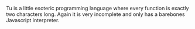 Tu is a little esoteric programming language where every function is exactly two characters long. Again it is very incomplete and only has a barebones Javascript interpreter.
